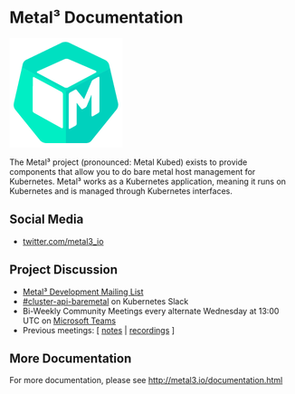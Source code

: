 # Metal³ Documentation

![Metal³ Logo](images/metal3.png)

The Metal³ project (pronounced: Metal Kubed) exists to provide components that
allow you to do bare metal host management for Kubernetes.  Metal³ works as a
Kubernetes application, meaning it runs on Kubernetes and is managed through
Kubernetes interfaces.

## Social Media

* [twitter.com/metal3_io](https://twitter.com/metal3_io)

## Project Discussion

* [Metal³ Development Mailing List](https://groups.google.com/forum/#!forum/metal3-dev)
* [#cluster-api-baremetal](https://kubernetes.slack.com/messages/CHD49TLE7)
  on Kubernetes Slack
* Bi-Weekly Community Meetings every alternate Wednesday at 13:00 UTC
  on [Microsoft Teams](https://teams.microsoft.com/l/meetup-join/19%3ameeting_Nzg3MzQwMjUtOTI1Yi00ZTNhLWI3ZDktZmRkNTQ4NDgxY2E1%40thread.v2/0?context=%7b%22Tid%22%3a%22d2585e63-66b9-44b6-a76e-4f4b217d97fd%22%2c%22Oid%22%3a%22456f342b-7f3c-4825-abcd-e095f00cd654%22%7d)
* Previous meetings: \[ [notes][notes] | [recordings][recordings] \]

## More Documentation

For more documentation, please see <http://metal3.io/documentation.html>

[notes]: https://docs.google.com/document/d/1d7jqIgmKHvOdcEmE2v72WDZo9kz7WwhuslDOili25Ls/edit
[recordings]: https://www.youtube.com/playlist?list=PL2h5ikWC8viJY4SNeOpCKTyERToTbJJJA
